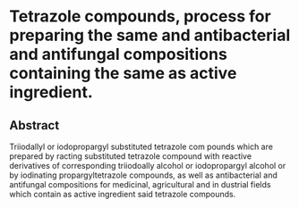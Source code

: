 # Tetrazole compounds, process for preparing the same and antibacterial and antifungal compositions containing the same as active ingredient.

## Abstract
Triiodallyl or iodopropargyl substituted tetrazole com pounds which are prepared by racting substituted tetrazole compound with reactive derivatives of corresponding triiodoally alcohol or iodopropargyl alcohol or by iodinating propargyltetrazole compounds, as well as antibacterial and antifungal compositions for medicinal, agricultural and in dustrial fields which contain as active ingredient said tetrazole compounds.